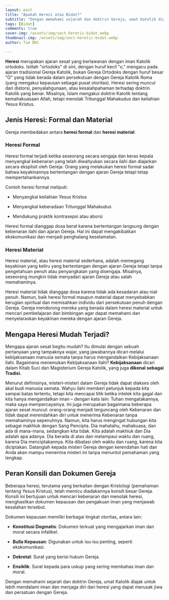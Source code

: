 ```yaml
---
layout: post
title: "Apakah Heresi atau Bidat?"
subtitle: "Dengan memahami sejarah dan doktrin Gereja, umat Katolik diajak untuk lebih mendalami iman dan menjaga diri dari heresi yang dapat merusak jiwa dan persatuan dengan Gereja."
tags: [Bidat]
comments: true
cover-img: /assets/img/sect-heretic-bidat.webp
thumbnail-img: /assets/img/sect-heretic-bidat.webp
author: Tim DKC

---
```


**Heresi** merupakan ajaran sesat yang berlawanan dengan iman Katolik ortodoks. Istilah "ortodoks" di sini, dengan huruf kecil "o," mengacu pada ajaran tradisional Gereja Katolik, bukan Gereja Ortodoks dengan huruf besar "O" yang tidak berada dalam persekutuan dengan Gereja Katolik Roma (yang mengakui kepausan sebagai pusat otoritas). Heresi sering muncul dari distorsi, penyalahgunaan, atau kesalahpahaman terhadap doktrin Katolik yang benar. Misalnya, Islam mengakui doktrin Katolik tentang kemahakuasaan Allah, tetapi menolak Tritunggal Mahakudus dan keilahian Yesus Kristus.

## Jenis Heresi: Formal dan Material

Gereja membedakan antara **heresi formal** dan **heresi material**:

### Heresi Formal

Heresi formal terjadi ketika seseorang secara sengaja dan keras kepala menyangkal kebenaran yang telah diwahyukan secara ilahi dan diajarkan secara eksplisit oleh Gereja. Orang yang melakukan heresi formal sadar bahwa keyakinannya bertentangan dengan ajaran Gereja tetapi tetap mempertahankannya.

Contoh heresi formal meliputi:

-   Menyangkal keilahian Yesus Kristus
    
-   Menyangkal keberadaan Tritunggal Mahakudus
    
-   Mendukung praktik kontrasepsi atau aborsi
    

Heresi formal dianggap dosa berat karena bertentangan langsung dengan kebenaran ilahi dan ajaran Gereja. Hal ini dapat mengakibatkan ekskomunikasi dan menjadi penghalang keselamatan.

### Heresi Material

Heresi material, atau heresi material sederhana, adalah memegang keyakinan yang keliru yang bertentangan dengan ajaran Gereja tetapi tanpa pengetahuan penuh atau penyangkalan yang disengaja. Misalnya, seseorang mungkin tidak menyadari ajaran Gereja atau salah memahaminya.

Heresi material tidak dianggap dosa karena tidak ada kesadaran atau niat penuh. Namun, baik heresi formal maupun material dapat menyebabkan kerugian spiritual dan memisahkan individu dari persekutuan penuh dengan Gereja. Gereja mendorong mereka yang berada dalam heresi material untuk mencari pembelajaran dan bimbingan agar dapat memahami dan menyelaraskan keyakinan mereka dengan ajaran Gereja.

## Mengapa Heresi Mudah Terjadi?

Mengapa ajaran sesat begitu mudah? Itu dimulai dengan sebuah pertanyaan yang tampaknya wajar, yang jawabannya dicari melalui kebijaksanaan manusia semata tanpa harus mengandalkan Kebijaksanaan Ilahi. Bagaimana menemukan Kebijaksanaan Ilahi? **Kebijaksanaan** dicari dalam Kitab Suci dan Magisterium Gereja Katolik, yang juga **dikenal sebagai Tradisi.**

Menurut definisinya, misteri-misteri dalam Gereja tidak dapat diakses oleh akal budi manusia semata. Wahyu ilahi memberi petunjuk kepada kita sampai batas tertentu, tetapi kita mencapai titik ketika intelek kita gagal dan kita hanya mengandalkan iman – dengan kata lain: Tuhan mengatakannya, maka saya mempercayainya. Ini juga merupakan bagaimana beberapa ajaran sesat muncul: orang-orang menjadi terguncang oleh Kebenaran dan tidak dapat merendahkan diri untuk menerima Kebenaran tanpa memahaminya sepenuhnya. Namun, kita harus mengingat hubungan kita sebagai makhluk dengan Sang Pencipta. Dia mahatahu, mahakuasa, dan ada di mana-mana, sedangkan kita tidak. Kita adalah makhluk dan Dia adalah apa adanya. Dia berada di atas dan melampaui waktu dan ruang, karena Dia menciptakannya. Kita dibatasi oleh waktu dan ruang, karena kita diciptakan. Datanglah kepada misteri Gereja dengan kerendahan hati dan Anda akan mampu menerima misteri ini tanpa menuntut pemahaman yang lengkap.

## Peran Konsili dan Dokumen Gereja

Beberapa heresi, terutama yang berkaitan dengan Kristologi (pemahaman tentang Yesus Kristus), telah memicu diadakannya konsili besar Gereja. Konsili ini bertujuan untuk mencari kebenaran dan menolak heresi, menghasilkan dokumen kepausan dan pengakuan iman yang menjawab kesalahan tersebut.

Dokumen kepausan memiliki berbagai tingkat otoritas, antara lain:

-   **Konstitusi Dogmatis**: Dokumen terkuat yang mengajarkan iman dan moral secara infalibel.
    
-   **Bulla Kepausan**: Digunakan untuk isu-isu penting, seperti ekskomunikasi.
    
-   **Dekretal**: Surat yang berisi hukum Gereja.
    
-   **Ensiklik**: Surat kepada para uskup yang sering membahas iman dan moral.
    

Dengan memahami sejarah dan doktrin Gereja, umat Katolik diajak untuk lebih mendalami iman dan menjaga diri dari heresi yang dapat merusak jiwa dan persatuan dengan Gereja.